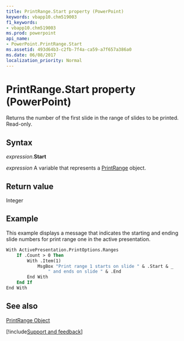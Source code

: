 ```yaml
---
title: PrintRange.Start property (PowerPoint)
keywords: vbapp10.chm519003
f1_keywords:
- vbapp10.chm519003
ms.prod: powerpoint
api_name:
- PowerPoint.PrintRange.Start
ms.assetid: 493d64b3-c2fb-7f4a-ca59-a7f657a386a0
ms.date: 06/08/2017
localization_priority: Normal
---
```



# PrintRange.Start property (PowerPoint)

Returns the number of the first slide in the range of slides to be printed. Read-only.


## Syntax

_expression_.**Start**

 _expression_ A variable that represents a [PrintRange](./PowerPoint.PrintRange.md) object.


## Return value

Integer


## Example

This example displays a message that indicates the starting and ending slide numbers for print range one in the active presentation.


```vb
With ActivePresentation.PrintOptions.Ranges
    If .Count > 0 Then
        With .Item(1)
            MsgBox "Print range 1 starts on slide " & .Start & _
                " and ends on slide " & .End
        End With
    End If
End With
```


## See also


[PrintRange Object](PowerPoint.PrintRange.md)

[!include[Support and feedback](~/includes/feedback-boilerplate.md)]